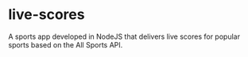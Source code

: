 # live-scores
A sports app developed in NodeJS that delivers live scores for popular sports based on the All Sports API.
